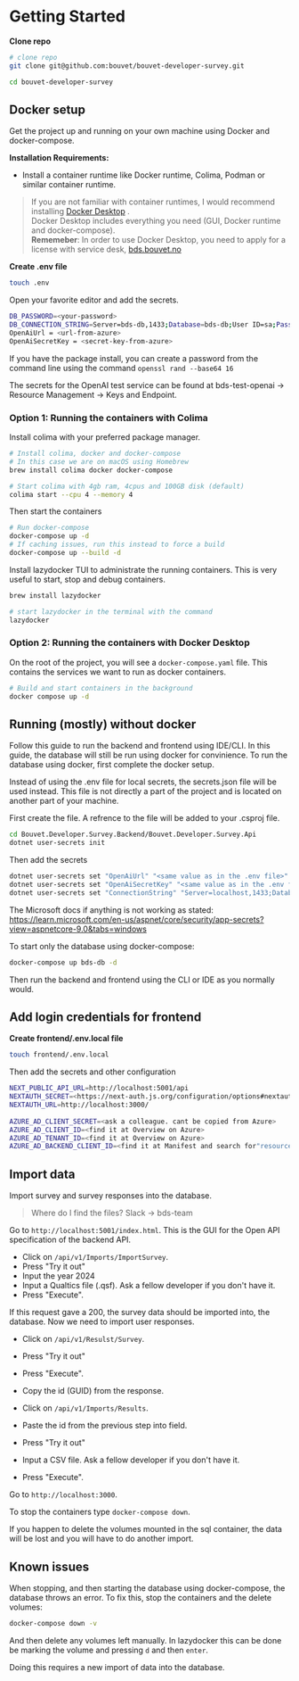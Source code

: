 # Getting Started

__Clone repo__

```bash
# clone repo
git clone git@github.com:bouvet/bouvet-developer-survey.git

cd bouvet-developer-survey
```

## Docker setup

Get the project up and running on your own machine using Docker and docker-compose.

__Installation Requirements:__

- Install a container runtime like Docker runtime, Colima, Podman or similar container runtime.

> If you are not familiar with container runtimes, I would recommend
> installing [Docker Desktop](https://docs.docker.com/get-started/get-docker/) .</br>
> Docker Desktop includes everything you need (GUI, Docker runtime and docker-compose).</br>
> __Rememeber__: In order to use Docker Desktop, you need to apply for a license with service desk,
> [bds.bouvet.no](bds.bouvet.no)

__Create .env file__

```bash
touch .env
```

Open your favorite editor and add the secrets.

```bash
DB_PASSWORD=<your-password>
DB_CONNECTION_STRING=Server=bds-db,1433;Database=bds-db;User ID=sa;Password=<your-password>;TrustServerCertificate=True;
OpenAiUrl = <url-from-azure>
OpenAiSecretKey = <secret-key-from-azure>
```

If you have the package install, you can create a password
from the command line using the command `openssl rand --base64 16`

The secrets for the OpenAI test service can be found at bds-test-openai -> Resource Management -> Keys and Endpoint.

### Option 1: Running the containers with Colima

Install colima with your preferred package manager.

```bash
# Install colima, docker and docker-compose
# In this case we are on macOS using Homebrew
brew install colima docker docker-compose

# Start colima with 4gb ram, 4cpus and 100GB disk (default)
colima start --cpu 4 --memory 4
```

Then start the containers

```bash
# Run docker-compose
docker-compose up -d
# If caching issues, run this instead to force a build
docker-compose up --build -d
```

Install lazydocker TUI to administrate the running containers. This is very useful to start, stop and debug containers.

```bash
brew install lazydocker

# start lazydocker in the terminal with the command
lazydocker
```

### Option 2: Running the containers with Docker Desktop

On the root of the project, you will see a `docker-compose.yaml` file.
This contains the services we want to run as docker containers.

```bash
# Build and start containers in the background
docker compose up -d
```

## Running (mostly) without docker

Follow this guide to run the backend and frontend using IDE/CLI. In this guide, the database will still be run using
docker for convinience. To run the database using docker, first complete the docker setup.

Instead of using the .env file for local secrets, the secrets.json file will be used instead. This file is not directly
a part of the project and is located on another part of your machine.

First create the file. A refrence to the file will be added to your .csproj file.

```bash
cd Bouvet.Developer.Survey.Backend/Bouvet.Developer.Survey.Api
dotnet user-secrets init
```

Then add the secrets

```bash
dotnet user-secrets set "OpenAiUrl" "<same value as in the .env file>"
dotnet user-secrets set "OpenAiSecretKey" "<same value as in the .env file>"
dotnet user-secrets set "ConnectionString" "Server=localhost,1433;Database=bds-db;User ID=sa;Password=<your-password-from-the-.env-file>;TrustServerCertificate=True;"
```

The Microsoft docs if anything is not working as
stated: https://learn.microsoft.com/en-us/aspnet/core/security/app-secrets?view=aspnetcore-9.0&tabs=windows

To start only the database using docker-compose:

```bash
docker-compose up bds-db -d
```

Then run the backend and frontend using the CLI or IDE as you normally would.

## Add login credentials for frontend

__Create frontend/.env.local file__

```bash
touch frontend/.env.local
```

Then add the secrets and other configuration

```bash
NEXT_PUBLIC_API_URL=http://localhost:5001/api
NEXTAUTH_SECRET=<https://next-auth.js.org/configuration/options#nextauth_secret> 
NEXTAUTH_URL=http://localhost:3000/
 
AZURE_AD_CLIENT_SECRET=<ask a colleague. cant be copied from Azure>
AZURE_AD_CLIENT_ID=<find it at Overview on Azure>
AZURE_AD_TENANT_ID=<find it at Overview on Azure>
AZURE_AD_BACKEND_CLIENT_ID=<find it at Manifest and search for"resourceAppId" (starts with 62;))>
```

## Import data

Import survey and survey responses into the database.

> Where do I find the files? Slack -> bds-team

Go to `http://localhost:5001/index.html`. This is the GUI for the
Open API specification of the backend API.

- Click on `/api/v1/Imports/ImportSurvey`.
- Press "Try it out"
- Input the year 2024
- Input a Qualtics file (.qsf). Ask a fellow developer if you don't have it.
- Press "Execute".

If this request gave a 200, the survey data should be imported into,
the database. Now we need to import user responses.

- Click on `/api/v1/Resulst/Survey`.
- Press "Try it out"
- Press "Execute".
- Copy the id (GUID) from the response.

- Click on `/api/v1/Imports/Results`.
- Paste the id from the previous step into field.
- Press "Try it out"
- Input a CSV file. Ask a fellow developer if you don't have it.
- Press "Execute".

Go to `http://localhost:3000`.

To stop the containers type `docker-compose down`.

If you happen to delete the volumes mounted in the sql container,
the data will be lost and you will have to do another import.

## Known issues

When stopping, and then starting the database using docker-compose, the database throws an error. To fix this, stop the
containers and the delete volumes:

```bash
docker-compose down -v
```

And then delete any volumes left manually. In lazydocker this can be done be marking the volume and pressing `d` and
then `enter`.

Doing this requires a new import of data into the database.